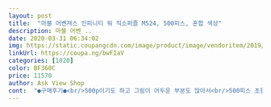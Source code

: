 ```yaml
---
layout: post 
title:  "마블 어벤져스 인피니티 워 직소퍼즐 M524, 500피스, 혼합 색상" 
description: 마블 어벤 ..
date: 2020-03-31 06:34:02 
img: https://static.coupangcdn.com/image/product/image/vendoritem/2019/03/21/3716220139/b31dc48e-1bf7-41c1-913b-06042afa4b8c.jpg 
linkUrl: https://coupa.ng/bwFIaV 
categories: [1020] 
color: BF360C 
price: 11570 
author: Ask View Shop 
cont:  "●구매후기●<br/>500p이기도 하고 그림이 어두운 부분도 많아서<br/>500피스 초등4학년 4시간.<br/>.<br/>엄마도 1시간도움.<br/><br/>9800원대의 놀라운가격 !!!<br/>가격도착하고좋아요~~ㅎㅎ<br/>게다가 로켓무료배송 까지!!!<br/>게임하고티비보는모습보다는퍼즐맞추고있는모습이보기좋네요<br/>결국 1000피스를 살까 고민하다가 재입고알림 버튼 꾹 눌러두고 기다림.<br/>.<br/>ㅎㅎ<br/>그러다 문득 본인방을 꾸미고 싶어하더니.<br/><br/>그사이 재입고가 두어번 알림떴었는데 좀있다 사야지 하는사이 또사라짐.<br/>.<br/><br/>다른사람들도 모두 아시는듯.<br/>.<br/><br/>다맞추고성취감이엄청나네요<br/>두께도 가지고 있던 퍼즐들과는 다르게 얇은듯 싶어요~<br/>때마침 아들생일날.<br/>.<br/>로켓배송되서 기분좋게 퍼즐맞추고<br/>레고도 인피니티워시리즈 사모으고 있지요.<br/>ㅎㅎ<br/>로켓처럼 빠른 쿠팡을 바로 조회했지요<br/>맞추는데 꽤 걸릴거 같아요^^<br/>맞추는데는 크게 지장 없어요ㅎㅎ<br/>바로 접착제바르고 건조시켜서 액자에 안착시켰네요.<br/><br/>박스포장 배송 모두 만족<br/>색감 만족<br/>아들이 숙제마치고 결제창 들어가니 품절이네요 ㅜㅜ<br/>아이가 좋아할거 같아서 구입했어요~<br/>어밴져스 매니아 우리아들<br/>어밴져스라 더 만족<br/>요즘마블에빠져있는초등3학년아들에게선물해줬네요~~<br/>이런.<br/>.<br/>역시 쿠팡 직소퍼즐 저렴하고 로켓배송인걸<br/>이번에 11000원대 입고제품  드디어 겟♡♡♡<br/>장바구니 담고 .<br/> 기뻐하고.<br/>.<br/> 숙제마치면 결제해줄께 약속!<br/>직소퍼즐 사달라고 노래부르길래<br/>집중력최고입니다<br/>친구들과같이한다고선생님께허락맞고학교에가져간다고하네요<br/>타 온라인보다 어마하게 저렴한 가격!<br/>퍼즐 뒷면이 보통 파랑 흰색 봤었는데ㅎ연갈색? 암튼 다른색이예요<br/>퍼즐의 정확도 만족<br/>500p이기도 하고 그림이 어두운 부분도 많아서<br/>500피스 초등4학년 4시간.<br/>.<br/>엄마도 1시간도움.<br/><br/>9800원대의 놀라운가격 !!!<br/>가격도착하고좋아요~~ㅎㅎ<br/>게다가 로켓무료배송 까지!!!<br/>게임하고티비보는모습보다는퍼즐맞추고있는모습이보기좋네요<br/>결국 1000피스를 살까 고민하다가 재입고알림 버튼 꾹 눌러두고 기다림.<br/>.<br/>ㅎㅎ<br/>그러다 문득 본인방을 꾸미고 싶어하더니.<br/><br/>그사이 재입고가 두어번 알림떴었는데 좀있다 사야지 하는사이 또사라짐.<br/>.<br/><br/>다른사람들도 모두 아시는듯.<br/>.<br/><br/>다맞추고성취감이엄청나네요<br/>두께도 가지고 있던 퍼즐들과는 다르게 얇은듯 싶어요~<br/>때마침 아들생일날.<br/>.<br/>로켓배송되서 기분좋게 퍼즐맞추고<br/>레고도 인피니티워시리즈 사모으고 있지요.<br/>ㅎㅎ<br/>로켓처럼 빠른 쿠팡을 바로 조회했지요<br/>맞추는데 꽤 걸릴거 같아요^^<br/>맞추는데는 크게 지장 없어요ㅎㅎ<br/>바로 접착제바르고 건조시켜서 액자에 안착시켰네요.<br/><br/>박스포장 배송 모두 만족<br/>색감 만족<br/>아들이 숙제마치고 결제창 들어가니 품절이네요 ㅜㅜ<br/>아이가 좋아할거 같아서 구입했어요~<br/>어밴져스 매니아 우리아들<br/>어밴져스라 더 만족<br/>요즘마블에빠져있는초등3학년아들에게선물해줬네요~~<br/>이런.<br/>.<br/>역시 쿠팡 직소퍼즐 저렴하고 로켓배송인걸<br/>이번에 11000원대 입고제품  드디어 겟♡♡♡<br/>장바구니 담고 .<br/> 기뻐하고.<br/>.<br/> 숙제마치면 결제해줄께 약속!<br/>직소퍼즐 사달라고 노래부르길래<br/>집중력최고입니다<br/>친구들과같이한다고선생님께허락맞고학교에가져간다고하네요<br/>타 온라인보다 어마하게 저렴한 가격!<br/>퍼즐 뒷면이 보통 파랑 흰색 봤었는데ㅎ연갈색? 암튼 다른색이예요<br/>퍼즐의 정확도 만족<br/>" 
---
```

